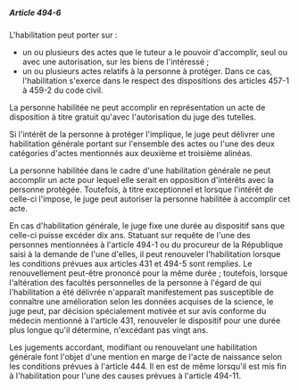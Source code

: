 ##### Article 494-6

L'habilitation peut porter sur :
- un ou plusieurs des actes que le tuteur a le pouvoir d'accomplir, seul ou avec une autorisation, sur les biens de l'intéressé ;
- un ou plusieurs actes relatifs à la personne à protéger. Dans ce cas, l'habilitation s'exerce dans le respect des dispositions des articles 457-1 à 459-2 du code civil.

La personne habilitée ne peut accomplir en représentation un acte de disposition à titre gratuit qu'avec l'autorisation du juge des tutelles.

Si l'intérêt de la personne à protéger l'implique, le juge peut délivrer une habilitation générale portant sur l'ensemble des actes ou l'une des deux catégories d'actes mentionnés aux deuxième et troisième alinéas.

La personne habilitée dans le cadre d'une habilitation générale ne peut accomplir un acte pour lequel elle serait en opposition d'intérêts avec la personne protégée. Toutefois, à titre exceptionnel et lorsque l'intérêt de celle-ci l'impose, le juge peut autoriser la personne habilitée à accomplir cet acte.

En cas d'habilitation générale, le juge fixe une durée au dispositif sans que celle-ci puisse excéder dix ans. Statuant sur requête de l'une des personnes mentionnées à l'article 494-1 ou du procureur de la République saisi à la demande de l'une d'elles, il peut renouveler l'habilitation lorsque les conditions prévues aux articles 431 et 494-5 sont remplies. Le renouvellement peut-être prononcé pour la même durée ; toutefois, lorsque l'altération des facultés personnelles de la personne à l'égard de qui l'habilitation a été délivrée n'apparaît manifestement pas susceptible de connaître une amélioration selon les données acquises de la science, le juge peut, par décision spécialement motivée et sur avis conforme du médecin mentionné à l'article 431, renouveler le dispositif pour une durée plus longue qu'il détermine, n'excédant pas vingt ans.

Les jugements accordant, modifiant ou renouvelant une habilitation générale font l'objet d'une mention en marge de l'acte de naissance selon les conditions prévues à l'article 444. Il en est de même lorsqu'il est mis fin à l'habilitation pour l'une des causes prévues à l'article 494-11.

